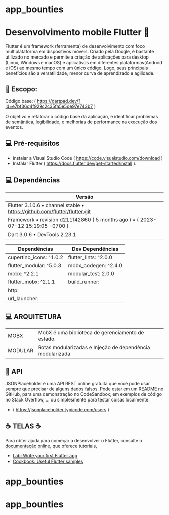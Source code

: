 # app_bounties
# Desenvolvimento mobile Flutter 📜
Flutter é um framework (ferramenta) de desenvolvimento com foco multiplataforma em dispositivos móveis. 
Criado pela Google, é bastante utilizado no mercado e permite a criação de aplicações para desktop (Linux, Windows e macOS) e aplicativos em diferentes plataformas(Android e iOS) ao mesmo tempo com um único código. Logo, seus principais benefícios são a versatilidade, menor curva de aprendizado e agilidade.

## 📝 Escopo: 
Código base: ( https://dartpad.dev/?id=e7bf36d4f929c2c35fa5e5de97e743b7 ) 

O objetivo é refatorar o código base da aplicação, e identificar problemas de semântica, legibilidade, e melhorias de performance na execução dos eventos.

## 💻 Pré-requisitos
- instalar a Visual Studio Code ( https://code.visualstudio.com/download )
- Instalar Flutter ( https://docs.flutter.dev/get-started/install ).


## 💻 Dependências

|Versão                                                                        |           
|------------------------------------------------------------------------------|
|Flutter 3.10.6 • channel stable • https://github.com/flutter/flutter.git      |
|Framework • revision d211f42860 ( 5 months ago ) • ( 2023-07-12 15:19:05 -0700 )         |
|Dart 3.0.6 • DevTools 2.23.1                                                  |	

|Dependências           | Dev Dependências       |   
|-----------------------|------------------------|
|cupertino_icons: ^1.0.2| flutter_lints: ^2.0.0  |
|flutter_modular: ^5.0.3| mobx_codegen: ^2.4.0   |
|mobx: ^2.2.1           | modular_test: 2.0.0    |
|flutter_mobx: ^2.1.1   | build_runner:          |
|http:                  |                        |
|url_launcher:          |                        |


## 💻 ARQUITETURA
|                   |	                                                         |	
|-------------------|------------------------------------------------------------|
|MOBX               |	MobX é uma biblioteca de gerenciamento de estado.        | 
|MODULAR            |	Rotas modularizadas e Injeção de dependência modularizada|


## 🚀 API 
JSONPlaceholder é uma API REST online gratuita que você pode usar sempre que precisar de alguns dados falsos. Pode estar em um README no GitHub, para uma demonstração no CodeSandbox, em exemplos de código no Stack Overflow, ... ou simplesmente para testar coisas localmente.
 - ( https://jsonplaceholder.typicode.com/users )


## ☕ TELAS ☕

Para obter ajuda para começar a desenvolver o Flutter, consulte o
[documentação online](https://docs.flutter.dev/), que oferece tutoriais,
- [Lab: Write your first Flutter app](https://docs.flutter.dev/get-started/codelab)
- [Cookbook: Useful Flutter samples](https://docs.flutter.dev/cookbook)

# app_bounties
# app_bounties
